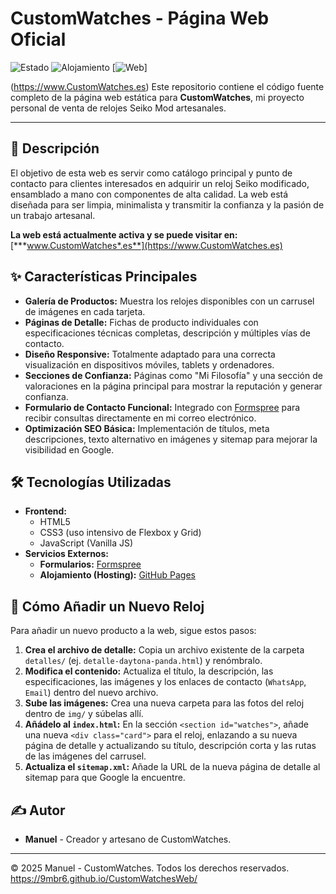 
# CustomWatches - Página Web Oficial

![Estado](https://img.shields.io/badge/estado-activo-brightgreen)
![Alojamiento](https://img.shields.io/badge/alojado%20en-GitHub%20Pages-blue)
[![Web](https://img.shields.io/badge/ver%20web-online-blueviolet)]

(https://www.CustomWatches.es) Este repositorio contiene el código fuente completo de la página web estática para **CustomWatches**, mi proyecto personal de venta de relojes Seiko Mod artesanales.

---

## 📜 Descripción

El objetivo de esta web es servir como catálogo principal y punto de contacto para clientes interesados en adquirir un reloj Seiko modificado, ensamblado a mano con componentes de alta calidad. La web está diseñada para ser limpia, minimalista y transmitir la confianza y la pasión de un trabajo artesanal.

**La web está actualmente activa y se puede visitar en:** [***www.CustomWatches*.es**](https://www.CustomWatches.es)

 ## ✨ Características Principales

* **Galería de Productos:** Muestra los relojes disponibles con un carrusel de imágenes en cada tarjeta.
* **Páginas de Detalle:** Fichas de producto individuales con especificaciones técnicas completas, descripción y múltiples vías de contacto.
* **Diseño Responsive:** Totalmente adaptado para una correcta visualización en dispositivos móviles, tablets y ordenadores.
* **Secciones de Confianza:** Páginas como "Mi Filosofía" y una sección de valoraciones en la página principal para mostrar la reputación y generar confianza.
* **Formulario de Contacto Funcional:** Integrado con [Formspree](https://formspree.io/) para recibir consultas directamente en mi correo electrónico.
* **Optimización SEO Básica:** Implementación de títulos, meta descripciones, texto alternativo en imágenes y sitemap para mejorar la visibilidad en Google.

## 🛠️ Tecnologías Utilizadas

* **Frontend:**
    * HTML5
    * CSS3 (uso intensivo de Flexbox y Grid)
    * JavaScript (Vanilla JS)
* **Servicios Externos:**
    * **Formularios:** [Formspree](https://formspree.io/)
    * **Alojamiento (Hosting):** [GitHub Pages](https://pages.github.com/)


## 🚀 Cómo Añadir un Nuevo Reloj

Para añadir un nuevo producto a la web, sigue estos pasos:
1.  **Crea el archivo de detalle:** Copia un archivo existente de la carpeta `detalles/` (ej. `detalle-daytona-panda.html`) y renómbralo.
2.  **Modifica el contenido:** Actualiza el título, la descripción, las especificaciones, las imágenes y los enlaces de contacto (`WhatsApp`, `Email`) dentro del nuevo archivo.
3.  **Sube las imágenes:** Crea una nueva carpeta para las fotos del reloj dentro de `img/` y súbelas allí.
4.  **Añádelo al `index.html`:** En la sección `<section id="watches">`, añade una nueva `<div class="card">` para el reloj, enlazando a su nueva página de detalle y actualizando su título, descripción corta y las rutas de las imágenes del carrusel.
5.  **Actualiza el `sitemap.xml`:** Añade la URL de la nueva página de detalle al sitemap para que Google la encuentre.

## ✍️ Autor

* **Manuel** - Creador y artesano de CustomWatches.

---
© 2025 Manuel - CustomWatches. Todos los derechos reservados.
https://9mbr6.github.io/CustomWatchesWeb/